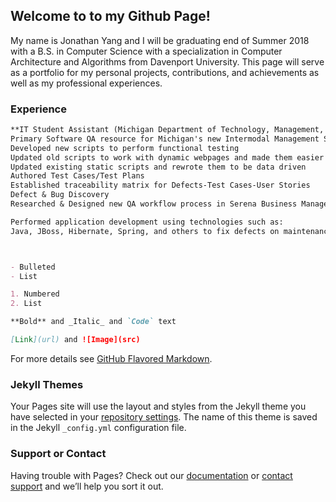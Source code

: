 ## Welcome to to my Github Page!

My name is Jonathan Yang and I will be graduating end of Summer 2018 with a B.S. in Computer Science with a specialization in Computer Architecture and Algorithms from Davenport University. This page will serve as a portfolio for my personal projects, contributions, and achievements as well as my professional experiences.


### Experience

```markdown
**IT Student Assistant (Michigan Department of Technology, Management, and Budget) March 2016 - Current**
Primary Software QA resource for Michigan's new Intermodal Management System
Developed new scripts to perform functional testing 
Updated old scripts to work with dynamic webpages and made them easier to maintain
Updated existing static scripts and rewrote them to be data driven
Authored Test Cases/Test Plans
Established traceability matrix for Defects-Test Cases-User Stories
Defect & Bug Discovery
Researched & Designed new QA workflow process in Serena Business Manager

Performed application development using technologies such as:
Java, JBoss, Hibernate, Spring, and others to fix defects on maintenance projects. 



- Bulleted
- List

1. Numbered
2. List

**Bold** and _Italic_ and `Code` text

[Link](url) and ![Image](src)
```

For more details see [GitHub Flavored Markdown](https://guides.github.com/features/mastering-markdown/).

### Jekyll Themes

Your Pages site will use the layout and styles from the Jekyll theme you have selected in your [repository settings](https://github.com/NathaCS/NathaCS.github.io/settings). The name of this theme is saved in the Jekyll `_config.yml` configuration file.

### Support or Contact

Having trouble with Pages? Check out our [documentation](https://help.github.com/categories/github-pages-basics/) or [contact support](https://github.com/contact) and we’ll help you sort it out.
